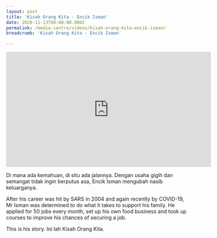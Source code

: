 ```yaml
---
layout: post
title: 'Kisah Orang Kita - Encik Isman'
date: 2020-11-13T00:00:00.000Z
permalink: /media-centre/videos/kisah-orang-kita-encik-isman/
breadcrumb: 'Kisah Orang Kita - Encik Isman'

---
```



<div class="bp-youtube">
<iframe width="560" height="315" src="https://www.youtube.com/embed/SJagd_xEv2M" frameborder="0" allow="accelerometer; autoplay; clipboard-write; encrypted-media; gyroscope; picture-in-picture" allowfullscreen></iframe>

</div>

Di mana ada kemahuan, di situ ada jalannya. Dengan usaha gigih dan semangat tidak ingin berputus asa, Encik Isman mengubah nasib keluarganya.

After his career was hit by SARS in 2004 and again recently by COVID-19, Mr Isman was determined to do what it takes to support his family. He applied for 50 jobs every month, set up his own food business and took up courses to improve his chances of securing a job.

This is his story.
Ini lah Kisah Orang Kita.
